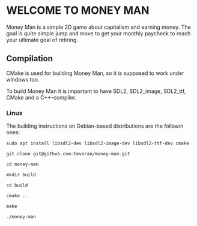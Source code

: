 # WELCOME TO MONEY MAN

Money Man is a simple 2D game about capitalism and earning money.
The goal is quite simple jump and move to get your monthly paycheck
to reach your ultimate goal of retiring.

## Compilation

CMake is used for building Money Man, so it is supposed to work under
windows too.

To build Money Man it is important to have SDL2, SDL2_image, SDL2_ttf,
CMake and a C++-compiler.

### Linux

The building instructions on Debian-based distributions are the followin
ones:

`sudo apt install libsdl2-dev libsdl2-image-dev libsdl2-ttf-dev cmake`

`git clone git@github.com:tevoran/money-man.git` 

`cd money-man` 

`mkdir build` 

`cd build` 

`cmake ..` 

`make` 

`./money-man`
